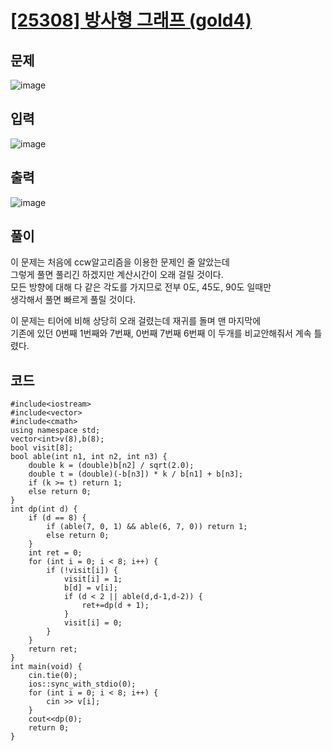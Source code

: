 # [[25308] 방사형 그래프 (gold4)](https://www.acmicpc.net/problem/25308)
## 문제
![image](https://github.com/daehan-86/baekjoon_study_with_cpp/assets/78295295/67003b15-6955-4385-a3e2-024a89840e54)

## 입력
![image](https://github.com/daehan-86/baekjoon_study_with_cpp/assets/78295295/d2ff127b-992c-45dc-8f2d-a60bb5d40d47)

## 출력
![image](https://github.com/daehan-86/baekjoon_study_with_cpp/assets/78295295/c49151ce-5815-4fe5-a719-a65438b6a57c)

## 풀이
이 문제는 처음에 ccw알고리즘을 이용한 문제인 줄 알았는데  
그렇게 풀면 풀리긴 하겠지만 계산시간이 오래 걸릴 것이다.  
모든 방향에 대해 다 같은 각도를 가지므로 전부 0도, 45도, 90도 일때만  
생각해서 풀면 빠르게 풀릴 것이다.  

이 문제는 티어에 비해 상당히 오래 걸렸는데 재귀를 돌며 맨 마지막에  
기존에 있던 0번째 1번째와 7번째, 0번째 7번째 6번째 이 두개를 비교안해줘서 계속 틀렸다.  

## 코드
```
#include<iostream>
#include<vector>
#include<cmath>
using namespace std;
vector<int>v(8),b(8);
bool visit[8];
bool able(int n1, int n2, int n3) {
	double k = (double)b[n2] / sqrt(2.0);
	double t = (double)(-b[n3]) * k / b[n1] + b[n3];
	if (k >= t) return 1;
	else return 0;
}
int dp(int d) {
	if (d == 8) {
		if (able(7, 0, 1) && able(6, 7, 0)) return 1;
		else return 0;
	}
	int ret = 0;
	for (int i = 0; i < 8; i++) {
		if (!visit[i]) {
			visit[i] = 1;
			b[d] = v[i];
			if (d < 2 || able(d,d-1,d-2)) {
				ret+=dp(d + 1);
			}
			visit[i] = 0;
		}
	}
	return ret;
}
int main(void) {
	cin.tie(0);
	ios::sync_with_stdio(0);
	for (int i = 0; i < 8; i++) {
		cin >> v[i];
	}
	cout<<dp(0);
	return 0;
}
```
